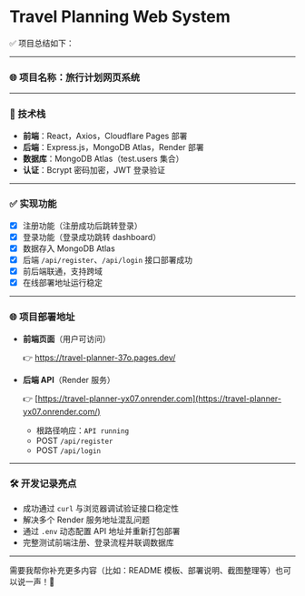 # Travel Planning Web System

✅ 项目总结如下：

---

### 🌐 项目名称：旅行计划网页系统

---

### 🧱 技术栈

- **前端**：React，Axios，Cloudflare Pages 部署
- **后端**：Express.js，MongoDB Atlas，Render 部署
- **数据库**：MongoDB Atlas（test.users 集合）
- **认证**：Bcrypt 密码加密，JWT 登录验证

---

### ✅ 实现功能

- [x]  注册功能（注册成功后跳转登录）
- [x]  登录功能（登录成功跳转 dashboard）
- [x]  数据存入 MongoDB Atlas
- [x]  后端 `/api/register`、`/api/login` 接口部署成功
- [x]  前后端联通，支持跨域
- [x]  在线部署地址运行稳定

---

### 🌐 项目部署地址

- **前端页面**（用户可访问）
    
    👉 https://travel-planner-37o.pages.dev/
    
- **后端 API**（Render 服务）
    
    👉 [https://travel-planner-yx07.onrender.com](https://travel-planner-yx07.onrender.com/)
    
    - 根路径响应：`API running`
    - POST `/api/register`
    - POST `/api/login`

---

### 🛠️ 开发记录亮点

- 成功通过 `curl` 与浏览器调试验证接口稳定性
- 解决多个 Render 服务地址混乱问题
- 通过 `.env` 动态配置 API 地址并重新打包部署
- 完整测试前端注册、登录流程并联调数据库

---

需要我帮你补充更多内容（比如：README 模板、部署说明、截图整理等）也可以说一声！💪
